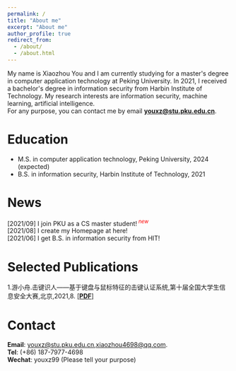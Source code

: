 ```yaml
---
permalink: /
title: "About me"
excerpt: "About me"
author_profile: true
redirect_from: 
  - /about/
  - /about.html
---
```

My name is Xiaozhou You and I am currently studying for a master's degree in computer application technology at Peking University. In 2021, I received a bachelor's degree in information security from Harbin Institute of Technology. My research interests are information security, machine learning, artificial intelligence.  
For any purpose, you can contact me by email **youxz@stu.pku.edu.cn**.

Education
======
* M.S. in computer application technology, Peking University, 2024 (expected)
* B.S. in information security, Harbin Institute of Technology, 2021

News
======
[2021/09] I join PKU as a CS master student!<sup><font color="red"> _new_ </font></sup>  
[2021/08] I create my Homepage at here!  
[2021/06] I get B.S. in information security from HIT!

Selected Publications
======
1.游小舟.击键识人——基于键盘与鼠标特征的击键认证系统,第十届全国大学生信息安全大赛,北京,2021,8.
[[**PDF**]](http://academicpages.github.io/files/paper1.pdf)

Contact
======
**Email**: youxz@stu.pku.edu.cn,xiaozhou4698@qq.com.  
**Tel**: (+86) 187-7977-4698  
**Wechat**: youxz99 (Please tell your purpose)
